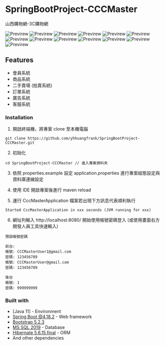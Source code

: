 # SpringBootProject-CCCMaster

山西購物網-3C購物網

![Previrew](https://github.com/yhhuangfrank/SpringBootProject-CCCMaster/blob/main/src/main/resources/static/previewImages/adminLogin.png)
![Previrew](https://github.com/yhhuangfrank/SpringBootProject-CCCMaster/blob/main/src/main/resources/static/previewImages/admin.png)
![Previrew](https://github.com/yhhuangfrank/SpringBootProject-CCCMaster/blob/main/src/main/resources/static/previewImages/login.png)
![Previrew](https://github.com/yhhuangfrank/SpringBootProject-CCCMaster/blob/main/src/main/resources/static/previewImages/center.png)
![Previrew](https://github.com/yhhuangfrank/SpringBootProject-CCCMaster/blob/main/src/main/resources/static/previewImages/home.png)
![Previrew](https://github.com/yhhuangfrank/SpringBootProject-CCCMaster/blob/main/src/main/resources/static/previewImages/products.png)
![Previrew](https://github.com/yhhuangfrank/SpringBootProject-CCCMaster/blob/main/src/main/resources/static/previewImages/productDetail.png)
![Previrew](https://github.com/yhhuangfrank/SpringBootProject-CCCMaster/blob/main/src/main/resources/static/previewImages/productDetail.png)
![Previrew](https://github.com/yhhuangfrank/SpringBootProject-CCCMaster/blob/main/src/main/resources/static/previewImages/bid.png)
![Previrew](https://github.com/yhhuangfrank/SpringBootProject-CCCMaster/blob/main/src/main/resources/static/previewImages/bidDetail.png)
![Previrew](https://github.com/yhhuangfrank/SpringBootProject-CCCMaster/blob/main/src/main/resources/static/previewImages/shoppingCart.png)
![Previrew](https://github.com/yhhuangfrank/SpringBootProject-CCCMaster/blob/main/src/main/resources/static/previewImages/payment.png)
![Previrew](https://github.com/yhhuangfrank/SpringBootProject-CCCMaster/blob/main/src/main/resources/static/previewImages/service.png)

## Features

- 會員系統
- 商品系統
- 二手賣場 (拍賣系統)
- 訂單系統
- 廣告系統
- 客服系統

### Installation

1. 開啟終端機，將專案 clone 至本機電腦

```
git clone https://github.com/yhhuangfrank/SpringBootProject-CCCMaster.git
```

2. 初始化

```
cd SpringBootProject-CCCMaster // 進入專案資料夾
```

3. 依照 properties.example 設定 application.properties 進行專案組態設定與資料庫連線設定

4. 使用 IDE 開啟專案後進行 maven reload

5. 運行 CccMasterApplication 檔案若出現下方訊息代表順利執行

```
Started CccMasterApplication in xxx seconds (JVM running for xxx)
```

6. 網址列輸入 http://localhost:8080/ 開始使用帳號密碼登入 (或使用畫面右方開發人員工具快速輸入)

```
預設帳號密碼

前台: 
帳號: CCCMasterUser1@gmail.com
密碼: 123456789
帳號: CCCMasterUser@gmail.com
密碼: 123456789

後台
帳號: 1
密碼: 999999999
```

### Built with

- [Java 11] - Environment
- [Spring Boot @4.18.2](https://spring.io/projects/spring-boot) - Web framework
- [Bootstrap 5.2.3](https://getbootstrap.com/docs/5.2/getting-started/introduction/)
- [MS SQL 2019](https://www.microsoft.com/zh-tw/sql-server/sql-server-2019) - Database
- [Hibernate 5.6.15.final](https://hibernate.org/orm/releases/5.6/) - ORM
- And other dependencies
